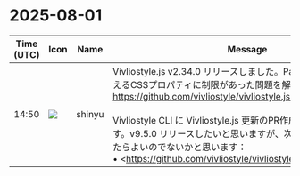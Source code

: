 # 2025-08-01

|Time (UTC)|Icon|Name|Message|
|---|---|---|---|
|14:50|![](https://avatars.slack-edge.com/2018-04-27/354445776386_e258f5ed5ba887b08668_72.jpg)|shinyu|Vivliostyle.js v2.34.0 リリースしました。Page-margin boxで使えるCSSプロパティに制限があった問題を解決してます。<br><https://github.com/vivliostyle/vivliostyle.js/releases/tag/v2.34.0><br><br>Vivliostyle CLI に Vivliostyle.js 更新のPR作成してマージ済みです。v9.5.0 リリースしたいと思いますが、次のPRなども入れられたらよいのでないかと思います：<br>• <https://github.com/vivliostyle/vivliostyle-cli/pull/626|fix: Serve resources><br>どうでしょう＞`@spring-raining`<br><blockquote>#626 fix: Serve resources</blockquote>|
